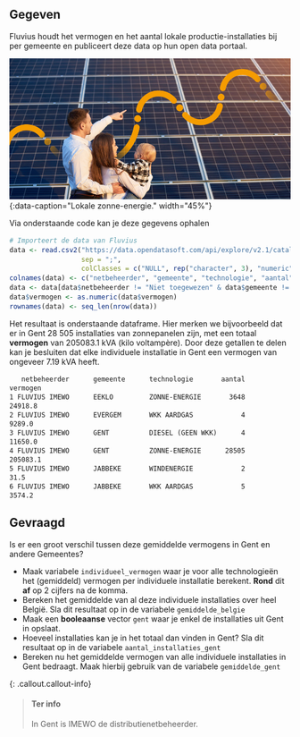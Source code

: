 ## Gegeven
Fluvius houdt het vermogen en het aantal lokale productie-installaties bij per gemeente en publiceert deze data op hun open data portaal. 

![Lokale zonne-energie.](media/groene_stroom.jpg "Lokale zonne-energie."){:data-caption="Lokale zonne-energie." width="45%"}

Via onderstaande code kan je deze gegevens ophalen

```R
# Importeert de data van Fluvius
data <- read.csv2("https://data.opendatasoft.com/api/explore/v2.1/catalog/datasets/1_33-lp-open-data-fluvius@fluvius/exports/csv",
                  sep = ";",
                  colClasses = c("NULL", rep("character", 3), "numeric", "character") )
colnames(data) <- c("netbeheerder", "gemeente", "technologie", "aantal", "vermogen")
data <- data[data$netbeheerder != "Niet toegewezen" & data$gemeente != "Niet toegewezen",]
data$vermogen <- as.numeric(data$vermogen)
rownames(data) <- seq_len(nrow(data))
```

Het resultaat is onderstaande dataframe. Hier merken we bijvoorbeeld dat er in Gent 28 505 installaties van zonnepanelen zijn, met een totaal **vermogen** van 205083.1 kVA (kilo voltampère). Door deze getallen te delen kan je besluiten dat elke individuele installatie in Gent een vermogen van ongeveer 7.19 kVA heeft.

```
   netbeheerder      gemeente      technologie       aantal    vermogen
1 FLUVIUS IMEWO      EEKLO         ZONNE-ENERGIE       3648     24918.8
2 FLUVIUS IMEWO      EVERGEM       WKK AARDGAS            4      9289.0
3 FLUVIUS IMEWO      GENT          DIESEL (GEEN WKK)      4     11650.0
4 FLUVIUS IMEWO      GENT          ZONNE-ENERGIE      28505    205083.1
5 FLUVIUS IMEWO      JABBEKE       WINDENERGIE            2        31.5
6 FLUVIUS IMEWO      JABBEKE       WKK AARDGAS            5      3574.2
```

## Gevraagd

Is er een groot verschil tussen deze gemiddelde vermogens in Gent en andere Gemeentes?

- Maak variabele `individueel_vermogen` waar je voor alle technologieën het (gemiddeld) vermogen per individuele installatie berekent. **Rond** dit **af** op 2 cijfers na de komma.
- Bereken het gemiddelde van al deze individuele installaties over heel België. Sla dit resultaat op in de variabele `gemiddelde_belgie`
- Maak een **booleaanse** vector `gent` waar je enkel de installaties uit Gent in opslaat.
- Hoeveel installaties kan je in het totaal dan vinden in Gent? Sla dit resultaat op in de variabele `aantal_installaties_gent`
- Bereken nu het gemiddelde vermogen van alle individuele installaties in Gent bedraagt. Maak hierbij gebruik van de variabele `gemiddelde_gent`

{: .callout.callout-info}
>#### Ter info
> In Gent is IMEWO de distributienetbeheerder.